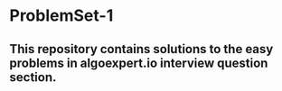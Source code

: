 # ProblemSet-1
## This repository contains solutions to the easy problems in algoexpert.io interview question section.
